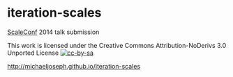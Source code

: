 # iteration-scales

[ScaleConf](http://scaleconf.org) 2014 talk submission

This work is licensed under the Creative Commons Attribution-NoDerivs 3.0 Unported License [![cc-by-sa](http://i.creativecommons.org/l/by-sa/3.0/80x15.png)](http://creativecommons.org/licenses/by-sa/3.0/deed.en_US)

http://michaeljoseph.github.io/iteration-scales